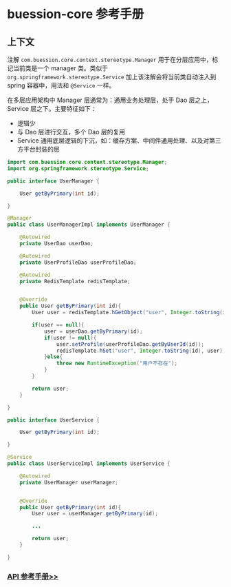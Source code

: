 # buession-core 参考手册


## 上下文

注解 `com.buession.core.context.stereotype.Manager` 用于在分层应用中，标记当前类是一个 manager 类。类似于 `org.springframework.stereotype.Service` 加上该注解会将当前类自动注入到 spring 容器中，用法和 `@Service` 一样。

在多层应用架构中 Manager 层通常为：通用业务处理层，处于 Dao 层之上，Service 层之下。主要特征如下：
* 逻辑少
* 与 Dao 层进行交互，多个 Dao 层的复用
* Service 通用底层逻辑的下沉，如：缓存方案、中间件通用处理、以及对第三方平台封装的层

```java
import com.buession.core.context.stereotype.Manager;
import org.springframework.stereotype.Service;

public interface UserManager {

	User getByPrimary(int id);

}

@Manager
public class UserManagerImpl implements UserManager {

	@Autowired
	private UserDao userDao;

	@Autowired
	private UserProfileDao userProfileDao;

	@Autowired
	private RedisTemplate redisTemplate;


	@Override
	public User getByPrimary(int id){
		User user = redisTemplate.hGetObject("user", Integer.toString(id), User.class);

		if(user == null){
			user = userDao.getByPrimary(id);
			if(user != null){
				user.setProfile(userProfileDao.getByUserId(id));
				redisTemplate.hSet("user", Integer.toString(id), user);
			}else{
				throw new RuntimeException("用户不存在");
			}
		}

		return user;
	}

}

public interface UserService {

	User getByPrimary(int id);

}

@Service
public class UserServiceImpl implements UserService {

	@Autowired
	private UserManager userManager;


	@Override
	public User getByPrimary(int id){
		User user = userManager.getByPrimary(id);

		...

		return user;
	}

}
```


### [API 参考手册>>](/manual/2.0/docs/buession-core/com/buession/core/context/package-summary.html)
